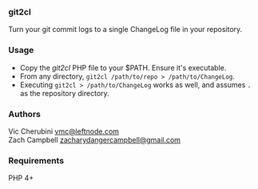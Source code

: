 ### git2cl
Turn your git commit logs to a single ChangeLog file in your repository.

### Usage
* Copy the *git2cl* PHP file to your $PATH. Ensure it's executable.
* From any directory, `git2cl /path/to/repo > /path/to/ChangeLog`.
* Executing `git2cl > /path/to/ChangeLog` works as well, and assumes `.` as the repository directory.

### Authors
Vic Cherubini <vmc@leftnode.com><br>
Zach Campbell <zacharydangercampbell@gmail.com>

### Requirements
PHP 4+
